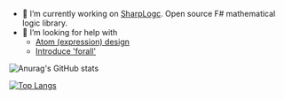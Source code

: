 <!--
**GeorgePlotnikov/georgeplotnikov** is a ✨ _special_ ✨ repository because its `README.md` (this file) appears on your GitHub profile.

Here are some ideas to get you started:

- 🔭 I’m currently working on ...
- 🌱 I’m currently learning ...
- 👯 I’m looking to collaborate on ...
- 🤔 I’m looking for help with ...
- 💬 Ask me about ...
- 📫 How to reach me: [@georgeplotnikov](https://www.twitter.com/georgeplotnikov)
- 😄 Pronouns: ...
- ⚡ Fun fact: ...
-->

- 🔭 I’m currently working on [SharpLogc](https://github.com/GeorgePlotnikov/SharpLogic). Open source F# mathematical logic library.
- 🤔 I’m looking for help with
  - [Atom (expression) design](https://github.com/GeorgePlotnikov/SharpLogic/discussions/25)
  - [Introduce 'forall'](https://github.com/GeorgePlotnikov/SharpLogic/discussions/26)  

![Anurag's GitHub stats](https://github-readme-stats.vercel.app/api?username=georgeplotnikov&show_icons=true&theme=dracula)

[![Top Langs](https://github-readme-stats.vercel.app/api/top-langs/?username=georgeplotnikov&theme=dracula)](https://github.com/georgeplotnikov/github-readme-stats)
